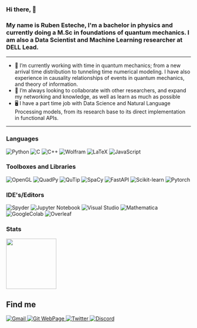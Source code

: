 ### Hi there, 👋

### My name is Ruben Esteche, I'm a bachelor in physics and currently doing a M.Sc in foundations of quantum mechanics. I am also a Data Scientist and Machine Learning researcher at DELL Lead.
---

 - 🔭 I’m currently working with time in quantum mechanics; from a new arrival time distribution to tunneling time numerical modeling. I have also experience in causality relationships of events in quantum mechanics, and theory of information.
 - 🔎 I’m always looking to collaborate with other researchers, and expand my networking and knowledge, as well as learn as much as possible 
 - 🖥️ I have a part time job with Data Science and Natural Language Processing models, from its research base to its direct implementation in functional APIs.
 

---
### Languages

![Python](https://img.shields.io/badge/-Python-4B8BBE?&logo=Python&logoColor=fff) 
![C](https://img.shields.io/badge/-C-888?&logo=C&logoColor=fff)
![C++](https://img.shields.io/badge/-C++-00599C?&logo=c%2b%2b) 
![Wolfram](https://img.shields.io/badge/-Wolfram_Language-DD1100?&logo=Wolfram-Language&Color=DD1100)
![LaTeX](https://img.shields.io/badge/latex-%23008080.svg?style=Plastic&logo=latex&logoColor=white)
![JavaScript](https://img.shields.io/badge/-JavaScript-f0db4f?&logo=JavaScript&logoColor=fff) 
 

### Toolboxes and Libraries

![OpenGL](https://img.shields.io/badge/-OpenGL-5586A4?&logo=OpenGL&logoColor=white)
![QuadPy](https://img.shields.io/badge/-quadpy-informational?&logo=PyPI&logoColor=white)
![QuTip](https://img.shields.io/badge/-QuTip-8CAAE6?&logo=SciPy&logoColor=white)
![SpaCy](https://img.shields.io/badge/-spaCy-09A3D5?&logo=spaCy&logoColor=white)
![FastAPI](https://img.shields.io/badge/-FastAPI-009688?&logo=FastAPI&logoColor=white)
![Scikit-learn](https://img.shields.io/badge/-Scikit_Learn-F7931E?&logo=scikit-learn&logoColor=white)
![Pytorch](https://img.shields.io/badge/-Pytorch-EE4C2C?&logo=Pytorch&logoColor=white)

### IDE's/Editors

![Spyder](https://img.shields.io/badge/Spyder-838485?style=Plastic&logo=spyder%20ide&logoColor=maroon)
![Jupyter Notebook](https://img.shields.io/badge/Jupyter-orange?style=Plastic&logo=jupyter&logoColor=white)
![Visual Studio](https://img.shields.io/badge/Visual%20Studio-5C2D91.svg?style=Plastic&logo=visual-studio&logoColor=white)
![Mathematica](https://img.shields.io/badge/-Wolfram_Mathematica-DD1100?&logo=Wolfram-Mathematica&Color=DD1100)
![GoogleColab](https://img.shields.io/badge/Google_Colab-%23575757.svg?style=Plastic&logo=Google-Colab&logoColor=#F9AB00)
![Overleaf](https://img.shields.io/badge/Overleaf-47A141?style=Plastic&logo=Overleaf&logoColor=white)

### Stats

<a href="https://github.com/REsteche">
  <img height="137px" src="https://github-readme-stats.vercel.app/api?username=REsteche&hide_title=true&show_icons=true&hide_border=true&line_height=21&theme=github_dark" />
</a>

<!--

<a href="https://github.com/REsteche">
  <img height="137px" src="https://github-readme-stats.vercel.app/api/top-langs/?username=REsteche&hide=html,java&hide_title=true&hide_border=true&layout=compact&langs_count=6&theme=github_dark" />
</a>

### Stack Overflow

<a href="https://stackoverflow.com/users/19163379/ruben-esteche">
  <img height="137px" src="https://stackoverflow-card.vercel.app/?userID=19163379&theme=dracula&showBorder=false" />
</a>

-->

## Find me
<p>
  <a href="mailto:ruben.esteche@ufpe.com">
    <img alt="Gmail" src="https://img.shields.io/badge/Gmail-%23BB001B.svg?&style=for-the-badge&logo=Gmail&logoColor=white" />
  </a>
  <a href="https://resteche.github.io/">
    <img alt="Git WebPage" src="https://img.shields.io/badge/Git WebPage-%2312100E.svg?&style=for-the-badge&logo=Github&logoColor=white" />
  </a>
  <a href="https://twitter.com/ruben_esteche">
    <img alt="Twitter" src="https://img.shields.io/badge/twitter-%231DA1F2.svg?&style=for-the-badge&logo=twitter&logoColor=white" />
  </a>
  <a href="nablar#7726">
    <img alt="Discord" src="https://img.shields.io/badge/discord-%237289da.svg?&style=for-the-badge&logo=discord&logoColor=white" />
  </a>
</p>
